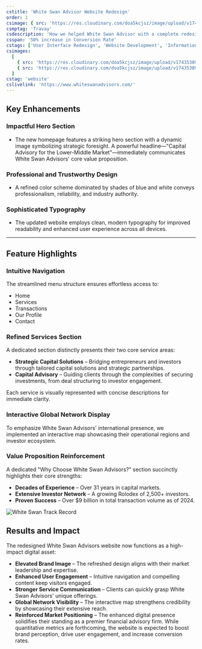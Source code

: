 ```yaml
---
cstitle: 'White Swan Advisor Website Redesign'
order: 1
csimage: { src: 'https://res.cloudinary.com/doa5kcjsz/image/upload/v1743530984/white-swan-advisors_mwral3.png', alt: 'White Swan Advisors Cover' }
csmptag: 'Travay'
csdescription: 'How we helped White Swan Advisor with a complete redesign of their website to improve user experience and navigation'
csspan: '50% increase in Conversion Rate'
cstags: ['User Interface Redesign', 'Website Development', 'Information Architecture']
csimages:
  [
    { src: 'https://res.cloudinary.com/doa5kcjsz/image/upload/v1743530984/white-swan-advisors_mwral3.png', alt: 'Image' },
    { src: 'https://res.cloudinary.com/doa5kcjsz/image/upload/v1743530964/white-swan-card-2_heqk54.png', alt: 'Image' },
  ]
cstag: 'website'
cslivelink: 'https://www.whiteswanadvisors.com/'
---
```


## Key Enhancements

### Impactful Hero Section
  - The new homepage features a striking hero section with a dynamic image symbolizing strategic foresight. A powerful headline—"Capital Advisory for the Lower-Middle Market"—immediately communicates White Swan Advisors' core value proposition.

### Professional and Trustworthy Design
  - A refined color scheme dominated by shades of blue and white conveys professionalism, reliability, and industry authority.

### Sophisticated Typography
  - The updated website employs clean, modern typography for improved readability and enhanced user experience across all devices.

---

## Feature Highlights

### Intuitive Navigation
The streamlined menu structure ensures effortless access to:

- Home
- Services
- Transactions
- Our Profile
- Contact

### Refined Services Section
A dedicated section distinctly presents their two core service areas:
- **Strategic Capital Solutions** – Bridging entrepreneurs and investors through tailored capital solutions and strategic partnerships.
- **Capital Advisory** – Guiding clients through the complexities of securing investments, from deal structuring to investor engagement.

Each service is visually represented with concise descriptions for immediate clarity.

### Interactive Global Network Display
To emphasize White Swan Advisors' international presence, we implemented an interactive map showcasing their operational regions and investor ecosystem.

### Value Proposition Reinforcement
A dedicated "Why Choose White Swan Advisors?" section succinctly highlights their core strengths:
- **Decades of Experience** – Over 31 years in capital markets.
- **Extensive Investor Network** – A growing Rolodex of 2,500+ investors.
- **Proven Success** – Over $9 billion in total transaction volume as of 2024.

![White Swan Track Record](https://res.cloudinary.com/doa5kcjsz/image/upload/v1743530969/white-swan-track-record_o5bekn.png) 

## Results and Impact

The redesigned White Swan Advisors website now functions as a high-impact digital asset:
- **Elevated Brand Image** – The refreshed design aligns with their market leadership and expertise.
- **Enhanced User Engagement** – Intuitive navigation and compelling content keep visitors engaged.
- **Stronger Service Communication** – Clients can quickly grasp White Swan Advisors' unique offerings.
- **Global Network Visibility** – The interactive map strengthens credibility by showcasing their extensive reach.
- **Reinforced Market Positioning** – The enhanced digital presence solidifies their standing as a premier financial advisory firm.
While quantitative metrics are forthcoming, the website is expected to boost brand perception, drive user engagement, and increase conversion rates.
